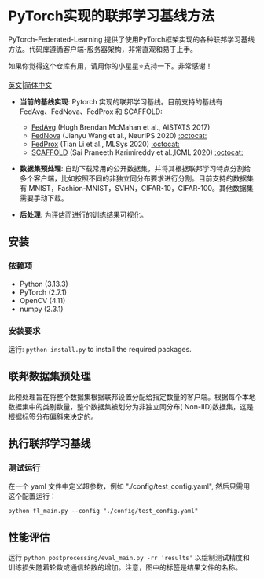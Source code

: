 # PyTorch实现的联邦学习基线方法

PyTorch-Federated-Learning 提供了使用PyTorch框架实现的各种联邦学习基线方法。代码库遵循客户端-服务器架构，非常直观和易于上手。

如果你觉得这个仓库有用，请用你的小星星:star:支持一下。非常感谢！

[英文](README.md)|[简体中文](README.zh-CN.md)<br>

* **当前的基线实现**: Pytorch 实现的联邦学习基线。目前支持的基线有 FedAvg、FedNova、FedProx 和 SCAFFOLD:
    + [FedAvg](https://arxiv.org/abs/1602.05629) (Hugh Brendan McMahan et al., AISTATS 2017)
    + [FedNova](https://arxiv.org/abs/2007.07481) (Jianyu Wang et al., NeurIPS
      2020) [:octocat:](https://github.com/JYWa/FedNova)
    + [FedProx](https://arxiv.org/abs/1812.06127) (Tian Li et al., MLSys
      2020) [:octocat:](https://github.com/litian96/FedProx)
    + [SCAFFOLD](https://arxiv.org/abs/1910.06378) (Sai Praneeth Karimireddy et al.,ICML
      2020) [:octocat:](https://github.com/ki-ljl/Scaffold-Federated-Learning)

* **数据集预处理**: 自动下载常用的公开数据集，并将其根据联邦学习特点分割给多个客户端，比如按照不同的非独立同分布要求进行分割。目前支持的数据集有
  MNIST，Fashion-MNIST，SVHN，CIFAR-10，CIFAR-100。其他数据集需要手动下载。
* **后处理**: 为评估而进行的训练结果可视化。

## 安装

### 依赖项

- Python (3.13.3)
- PyTorch (2.7.1)
- OpenCV (4.11)
- numpy (2.3.1)

### 安装要求

运行: `python install.py` to install the required packages.

## 联邦数据集预处理

此预处理旨在将整个数据集根据联邦设置分配给指定数量的客户端。根据每个本地数据集中的类别数量，整个数据集被划分为非独立同分布(
Non-IID)数据集，这是根据标签分布偏斜来决定的。

## 执行联邦学习基线

### 测试运行

在一个 yaml 文件中定义超参数，例如 "./config/test_config.yaml", 然后只需用这个配置运行：

```
python fl_main.py --config "./config/test_config.yaml"
```

## 性能评估

运行 `python postprocessing/eval_main.py -rr 'results'` 以绘制测试精度和训练损失随着轮数或通信轮数的增加。注意，图中的标签是结果文件的名称。
